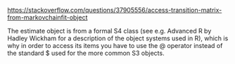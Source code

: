 https://stackoverflow.com/questions/37905556/access-transition-matrix-from-markovchainfit-object

The estimate object is from a formal S4 class (see e.g. Advanced R by Hadley Wickham for a description of the object systems used in R), which is why in order to access its items you have to use the @ operator instead of the standard $ used for the more common S3 objects.